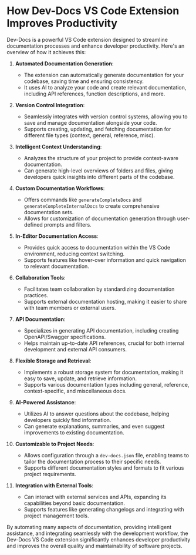 

  # How Dev-Docs VS Code Extension Improves Productivity

Dev-Docs is a powerful VS Code extension designed to streamline documentation processes and enhance developer productivity. Here's an overview of how it achieves this:

1. **Automated Documentation Generation**: 
   - The extension can automatically generate documentation for your codebase, saving time and ensuring consistency.
   - It uses AI to analyze your code and create relevant documentation, including API references, function descriptions, and more.

2. **Version Control Integration**:
   - Seamlessly integrates with version control systems, allowing you to save and manage documentation alongside your code.
   - Supports creating, updating, and fetching documentation for different file types (context, general, reference, misc).

3. **Intelligent Context Understanding**:
   - Analyzes the structure of your project to provide context-aware documentation.
   - Can generate high-level overviews of folders and files, giving developers quick insights into different parts of the codebase.

4. **Custom Documentation Workflows**:
   - Offers commands like `generateCompleteDocs` and `generateCompleteInternalDocs` to create comprehensive documentation sets.
   - Allows for customization of documentation generation through user-defined prompts and filters.

5. **In-Editor Documentation Access**:
   - Provides quick access to documentation within the VS Code environment, reducing context switching.
   - Supports features like hover-over information and quick navigation to relevant documentation.

6. **Collaboration Tools**:
   - Facilitates team collaboration by standardizing documentation practices.
   - Supports external documentation hosting, making it easier to share with team members or external users.

7. **API Documentation**:
   - Specializes in generating API documentation, including creating OpenAPI/Swagger specifications.
   - Helps maintain up-to-date API references, crucial for both internal development and external API consumers.

8. **Flexible Storage and Retrieval**:
   - Implements a robust storage system for documentation, making it easy to save, update, and retrieve information.
   - Supports various documentation types including general, reference, context-specific, and miscellaneous docs.

9. **AI-Powered Assistance**:
   - Utilizes AI to answer questions about the codebase, helping developers quickly find information.
   - Can generate explanations, summaries, and even suggest improvements to existing documentation.

10. **Customizable to Project Needs**:
    - Allows configuration through a `dev-docs.json` file, enabling teams to tailor the documentation process to their specific needs.
    - Supports different documentation styles and formats to fit various project requirements.

11. **Integration with External Tools**:
    - Can interact with external services and APIs, expanding its capabilities beyond basic documentation.
    - Supports features like generating changelogs and integrating with project management tools.

By automating many aspects of documentation, providing intelligent assistance, and integrating seamlessly with the development workflow, the Dev-Docs VS Code extension significantly enhances developer productivity and improves the overall quality and maintainability of software projects.

  